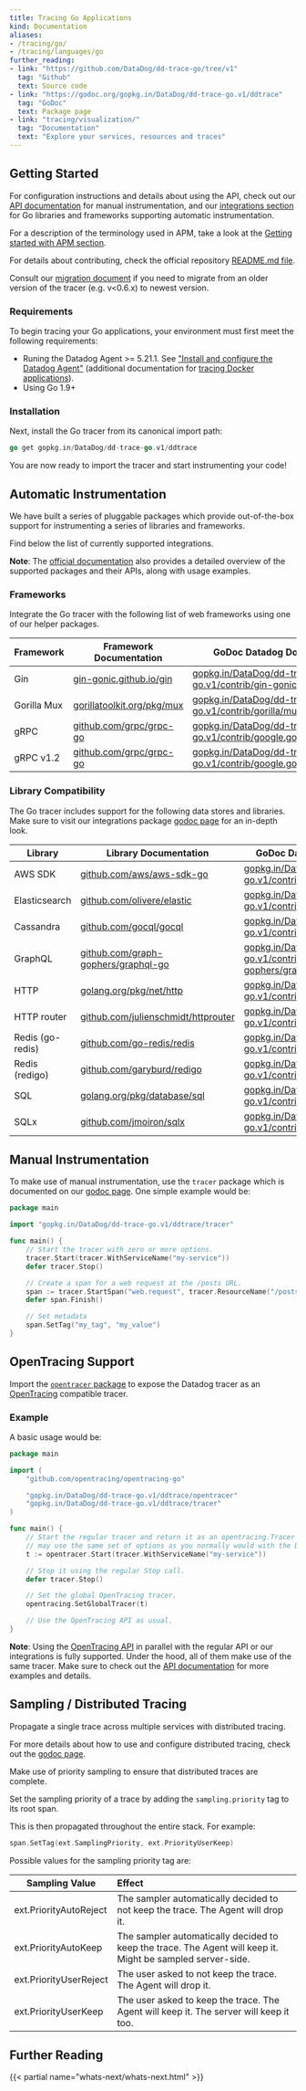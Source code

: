 ```yaml
---
title: Tracing Go Applications
kind: Documentation
aliases:
- /tracing/go/
- /tracing/languages/go
further_reading:
- link: "https://github.com/DataDog/dd-trace-go/tree/v1"
  tag: "Github"
  text: Source code
- link: "https://godoc.org/gopkg.in/DataDog/dd-trace-go.v1/ddtrace"
  tag: "GoDoc"
  text: Package page
- link: "tracing/visualization/"
  tag: "Documentation"
  text: "Explore your services, resources and traces"
---
```


## Getting Started

For configuration instructions and details about using the API, check out our [API documentation][api docs] for manual instrumentation, and our [integrations section][contrib docs] for Go libraries and frameworks supporting automatic instrumentation.

For a description of the terminology used in APM, take a look at the [Getting started with APM section][getting started]. 

For details about contributing, check the official repository [README.md file][repo readme].

Consult our [migration document][migrating] if you need to migrate from an older version of the tracer (e.g. v<0.6.x) to newest version.

### Requirements

To begin tracing your Go applications, your environment must first meet the following requirements:

* Runing the Datadog Agent >= 5.21.1. See ["Install and configure the Datadog Agent"][1] (additional documentation for [tracing Docker applications](/tracing/setup/docker/)).
* Using Go 1.9+

### Installation

Next, install the Go tracer from its canonical import path:

```go
go get gopkg.in/DataDog/dd-trace-go.v1/ddtrace
```

You are now ready to import the tracer and start instrumenting your code!

## Automatic Instrumentation

We have built a series of pluggable packages which provide out-of-the-box support for instrumenting a series of libraries and frameworks. 

Find below the list of currently supported integrations.

**Note**: The [official documentation][contrib godoc] also provides a detailed overview of the supported packages and their APIs, along with usage examples.

### Frameworks

Integrate the Go tracer with the following list of web frameworks using one of our helper packages.

| Framework     | Framework Documentation                                             | GoDoc Datadog Documentation                                                                                                                                |
| ------------- | ------------------------------------------------------------------- | ---------------------------------------------------------------------------------------------------------------------------------------------------------- |
| Gin           | [gin-gonic.github.io/gin](https://gin-gonic.github.io/gin/)         | [gopkg.in/DataDog/dd-trace-go.v1/contrib/gin-gonic/gin](https://godoc.org/gopkg.in/DataDog/dd-trace-go.v1/contrib/gin-gonic/gin)                           |
| Gorilla Mux   | [gorillatoolkit.org/pkg/mux](http://www.gorillatoolkit.org/pkg/mux) | [gopkg.in/DataDog/dd-trace-go.v1/contrib/gorilla/mux](https://godoc.org/gopkg.in/DataDog/dd-trace-go.v1/contrib/gorilla/mux)                               |
| gRPC          | [github.com/grpc/grpc-go](https://github.com/grpc/grpc-go)          | [gopkg.in/DataDog/dd-trace-go.v1/contrib/google.golang.org/grpc](https://godoc.org/gopkg.in/DataDog/dd-trace-go.v1/contrib/google.golang.org/grpc)         |
| gRPC v1.2     | [github.com/grpc/grpc-go](https://github.com/grpc/grpc-go)          | [gopkg.in/DataDog/dd-trace-go.v1/contrib/google.golang.org/grpc.v12](https://godoc.org/gopkg.in/DataDog/dd-trace-go.v1/contrib/google.golang.org/grpc.v12) |

### Library Compatibility

The Go tracer includes support for the following data stores and libraries. Make sure to visit our integrations package [godoc page][contrib godoc] for an in-depth look.

| Library             | Library Documentation                                                              | GoDoc Datadog Documentation                                                                                                                            |
| ------------------- | ---------------------------------------------------------------------------------- | -------------------------------------------------------------------------------------------------------------------------------------------------------|
| AWS SDK             | [github.com/aws/aws-sdk-go](https://aws.amazon.com/sdk-for-go/)                    | [gopkg.in/DataDog/dd-trace-go.v1/contrib/aws/aws-sdk-go/aws](https://godoc.org/gopkg.in/DataDog/dd-trace-go.v1/contrib/aws/aws-sdk-go/aws)             |
| Elasticsearch       | [github.com/olivere/elastic](https://github.com/olivere/elastic)                   | [gopkg.in/DataDog/dd-trace-go.v1/contrib/olivere/elastic](https://godoc.org/gopkg.in/DataDog/dd-trace-go.v1/contrib/olivere/elastic)                   |
| Cassandra           | [github.com/gocql/gocql](https://github.com/gocql/gocql)                           | [gopkg.in/DataDog/dd-trace-go.v1/contrib/gocql/gocql](https://godoc.org/gopkg.in/DataDog/dd-trace-go.v1/contrib/gocql/gocql)                           |
| GraphQL             | [github.com/graph-gophers/graphql-go](https://github.com/graph-gophers/graphql-go) | [gopkg.in/DataDog/dd-trace-go.v1/contrib/graph-gophers/graphql-go](https://godoc.org/gopkg.in/DataDog/dd-trace-go.v1/contrib/graph-gophers/graphql-go) |
| HTTP                | [golang.org/pkg/net/http](https://golang.org/pkg/net/http/)                        | [gopkg.in/DataDog/dd-trace-go.v1/contrib/net/http](https://godoc.org/gopkg.in/DataDog/dd-trace-go.v1/contrib/net/http)                                 |
| HTTP router         | [github.com/julienschmidt/httprouter](https://github.com/julienschmidt/httprouter) | [gopkg.in/DataDog/dd-trace-go.v1/contrib/julienschmidt/httprouter](https://godoc.org/gopkg.in/DataDog/dd-trace-go.v1/contrib/julienschmidt/httprouter) |
| Redis (go-redis)    | [github.com/go-redis/redis](https://github.com/go-redis/redis)                     | [gopkg.in/DataDog/dd-trace-go.v1/contrib/go-redis/redis](https://godoc.org/gopkg.in/DataDog/dd-trace-go.v1/contrib/go-redis/redis)                     |
| Redis (redigo)      | [github.com/garyburd/redigo](https://github.com/garyburd/redigo)                   | [gopkg.in/DataDog/dd-trace-go.v1/contrib/garyburd/redigo](https://godoc.org/gopkg.in/DataDog/dd-trace-go.v1/contrib/garyburd/redigo)                   |
| SQL                 | [golang.org/pkg/database/sql](https://golang.org/pkg/database/sql)                 | [gopkg.in/DataDog/dd-trace-go.v1/contrib/database/sql](https://godoc.org/gopkg.in/DataDog/dd-trace-go.v1/contrib/database/sql)                         |
| SQLx                | [github.com/jmoiron/sqlx](https://github.com/jmoiron/sqlx)                         | [gopkg.in/DataDog/dd-trace-go.v1/contrib/jmoiron/sqlx](https://godoc.org/gopkg.in/DataDog/dd-trace-go.v1/contrib/jmoiron/sqlx)                         |

## Manual Instrumentation

To make use of manual instrumentation, use the `tracer` package which is documented on our [godoc page][tracer godoc]. One simple example would be:

```go
package main

import "gopkg.in/DataDog/dd-trace-go.v1/ddtrace/tracer"

func main() {
    // Start the tracer with zero or more options.
    tracer.Start(tracer.WithServiceName("my-service"))
    defer tracer.Stop()

    // Create a span for a web request at the /posts URL.
    span := tracer.StartSpan("web.request", tracer.ResourceName("/posts"))
    defer span.Finish()

    // Set metadata
    span.SetTag("my_tag", "my_value")
}
```

## OpenTracing Support

Import the [`opentracer` package][opentracing godoc] to expose the Datadog tracer as an [OpenTracing][3] compatible tracer.

### Example

A basic usage would be:

```go
package main

import (
    "github.com/opentracing/opentracing-go"

    "gopkg.in/DataDog/dd-trace-go.v1/ddtrace/opentracer"
    "gopkg.in/DataDog/dd-trace-go.v1/ddtrace/tracer"
)

func main() {
    // Start the regular tracer and return it as an opentracing.Tracer interface. You
    // may use the same set of options as you normally would with the Datadog tracer.
    t := opentracer.Start(tracer.WithServiceName("my-service"))

    // Stop it using the regular Stop call.
    defer tracer.Stop()

    // Set the global OpenTracing tracer.
    opentracing.SetGlobalTracer(t)

    // Use the OpenTracing API as usual.
}
```

**Note**: Using the [OpenTracing API][4] in parallel with the regular API or our integrations is fully supported. Under the hood, all of them
make use of the same tracer. Make sure to check out the [API documentation][opentracing godoc] for more examples and details.

## Sampling / Distributed Tracing

Propagate a single trace across multiple services with distributed tracing. 

For more details about how to use and configure distributed tracing, check out the [godoc page][tracer godoc].

Make use of priority sampling to ensure that distributed traces are complete. 

Set the sampling priority of a trace by adding the `sampling.priority` tag to its root span. 

This is then propagated throughout the entire stack. For example:

```go
span.SetTag(ext.SamplingPriority, ext.PriorityUserKeep)
```

Possible values for the sampling priority tag are:

| Sampling Value             | Effect                                                                                                      |
| -------------------------- | :---------------------------------------------------------------------------------------------------------- |
| ext.PriorityAutoReject     | The sampler automatically decided to not keep the trace. The Agent will drop it.                            |
| ext.PriorityAutoKeep       | The sampler automatically decided to keep the trace. The Agent will keep it. Might be sampled server-side.  |
| ext.PriorityUserReject     | The user asked to not keep the trace. The Agent will drop it.                                               |
| ext.PriorityUserKeep       | The user asked to keep the trace. The Agent will keep it. The server will keep it too.                      |

## Further Reading

{{< partial name="whats-next/whats-next.html" >}}

[1]: /tracing/setup
[3]: http://opentracing.io
[4]: https://github.com/opentracing/opentracing-go
[tracer godoc]: https://godoc.org/gopkg.in/DataDog/dd-trace-go.v1/ddtrace/tracer
[contrib godoc]: https://godoc.org/gopkg.in/DataDog/dd-trace-go.v1/contrib
[opentracing godoc]: https://godoc.org/gopkg.in/DataDog/dd-trace-go.v1/ddtrace/opentracer
[api docs]: https://godoc.org/gopkg.in/DataDog/dd-trace-go.v1/ddtrace
[contrib docs]: #automatic-instrumentation
[getting started]: https://docs.datadoghq.com/tracing/visualization/
[repo readme]: https://github.com/DataDog/dd-trace-go/tree/v1#contributing
[migrating]: https://github.com/DataDog/dd-trace-go/tree/v1/MIGRATING.md
